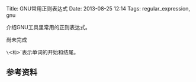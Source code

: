 Title: GNU常用正则表达式
Date: 2013-08-25 12:14
Tags: regular_expression, gnu


介绍GNU工具里常用的正则表达式。

尚未完成

`\`<`和`\>`表示单词的开始和结尾。

## 参考资料

